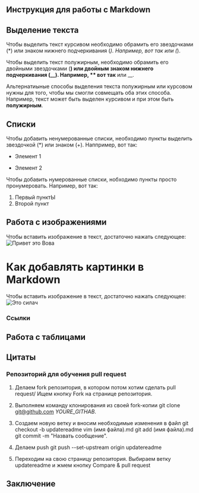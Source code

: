 ## Инструкция для работы с Markdown

## Выделение текста

Чтобы выделить текст  курсивом необходимо  обрамить его звездочками (*) или знаком нижнего подчеркивания (_). Например, *вот так* или (_).

Чтобы выделить текст полужирным, необходимо обрамить его двойными звездочками (**) или двойным знаком нижнего подчеркивания (__). Например, ** вот так** или __.

Альтернатиыные способы выделения текста полужирным или курсовом нужны для того, чтобы мы смогли совмещать оба этих способа. Например, текст может быть выделен курсивом и при этом быть **полужирным**.

## Списки

Чтобы добавить ненумерованные списки, необходимо пункты выделить звездочкой (*) или знаком (+). Наппример, вот так:
* Элемент 1
+ Элемент 2

Чтобы добавить нумерованные списки, нобходимо пункты просто пронумеровать. Например, вот так:
1. Первый пунктЫ
2. Второй пункт

## Работа с изображениями

Чтобы вставить изображение в текст, достаточно нажать следующее: ![Привет это Вова](Vova.jpg)

# Как добавлять картинки в Markdown

Чтобы вставить изображение в текст, достаточно нажать следующее: ![Это силач](Силач.jpg)

### Ссылки

## Работа с таблицами

## Цитаты

### Репозиторий для обучения pull request

1. Делаем fork репозитория, в котором потом хотим сделать pull request/  Ищем кнопку Fork  на странице репозитория.

2. Выполняем команду клонирования из своей fork-копии git clone git@github.com *YOURE_GITHAB*.

3. Создаем новую ветку и вносим необходимые изменения в файл 
git checkout -b updatereadme
vim (имя файла).md
git add (имя файла).md
git commit -m "Назвать сообщение".

4. Делаем push
git push --set-upstream origin updatereadme

5. Переходим на свою страницу репозитория. Выбираем ветку updatereadme  и жмем кнопку  Compare & pull request
 
## Заключение